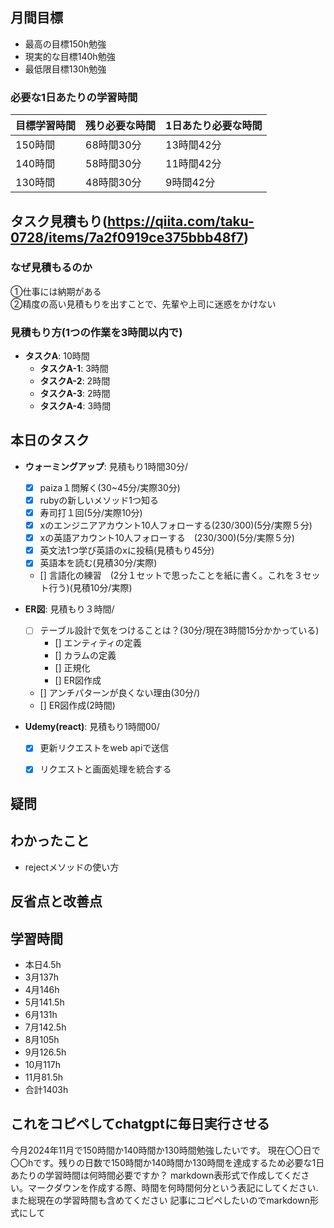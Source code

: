 
## 月間目標
- 最高の目標150h勉強
- 現実的な目標140h勉強
- 最低限目標130h勉強

### 必要な1日あたりの学習時間

| 目標学習時間 | 残り必要な時間 | 1日あたり必要な時間 |
| ------------ | -------------- | ------------------- |
| 150時間      | 68時間30分     | 13時間42分         |
| 140時間      | 58時間30分     | 11時間42分         |
| 130時間      | 48時間30分     | 9時間42分          |



## タスク見積もり(https://qiita.com/taku-0728/items/7a2f0919ce375bbb48f7)
### なぜ見積もるのか   
①仕事には納期がある  
②精度の高い見積もりを出すことで、先輩や上司に迷惑をかけない

### 見積もり方(1つの作業を3時間以内で)
- **タスクA**: 10時間
  - **タスクA-1**: 3時間
  - **タスクA-2**: 2時間
  - **タスクA-3**: 2時間
  - **タスクA-4**: 3時間


## 本日のタスク

  - **ウォーミングアップ**: 見積もり1時間30分/
    - [x] paiza１問解く(30~45分/実際30分)
    - [x] rubyの新しいメソッド1つ知る
    - [x] 寿司打１回(5分/実際10分)
    - [x] xのエンジニアアカウント10人フォローする(230/300)(5分/実際５分)
    - [x] xの英語アカウント10人フォローする　(230/300)(5分/実際５分)
    - [x] 英文法1つ学び英語のxに投稿(見積もり45分)
    - [x] 英語本を読む(見積30分/実際)
    - [] 言語化の練習　(2分１セットで思ったことを紙に書く。これを３セット行う)(見積10分/実際)
   
   - **ER図**: 見積もり３時間/    
     - [ ] テーブル設計で気をつけることは？(30分/現在3時間15分かかっている)
       -  [] エンティティの定義
       -  [] カラムの定義
       -  [] 正規化
       -  [] ER図作成
     - [] アンチパターンが良くない理由(30分/)  
     - [] ER図作成(2時間)
    
  - **Udemy(react)**: 見積もり1時間00/
    - [x] 更新リクエストをweb apiで送信
    - [x] リクエストと画面処理を統合する
  
    

## 疑問




## わかったこと
- rejectメソッドの使い方


## 反省点と改善点



## 学習時間
  - 本日4.5h
  - 3月137h
  - 4月146h
  - 5月141.5h
  - 6月131h
  - 7月142.5h
  - 8月105h
  - 9月126.5h
  - 10月117h
  - 11月81.5h
  - 合計1403h

 ## これをコピペしてchatgptに毎日実行させる
今月2024年11月で150時間か140時間か130時間勉強したいです。
現在〇〇日で〇〇hです。残りの日数で150時間か140時間か130時間を達成するため必要な1日あたりの学習時間は何時間必要ですか？
markdown表形式で作成してください。マークダウンを作成する際、時間を何時間何分という表記にしてください.また総現在の学習時間も含めてください
記事にコピペしたいのでmarkdown形式にして
 
